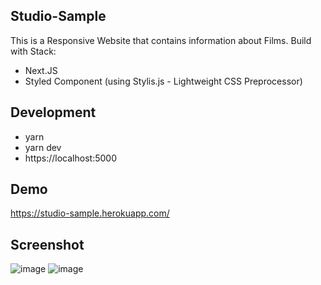 ## Studio-Sample
This is a Responsive Website that contains information about Films. Build with Stack:
- Next.JS
- Styled Component (using Stylis.js - Lightweight CSS Preprocessor)

## Development
- yarn
- yarn dev
- https://localhost:5000

## Demo
https://studio-sample.herokuapp.com/

## Screenshot
![image](https://user-images.githubusercontent.com/37952353/88654932-3a7da100-d0f8-11ea-98ef-af18fd5f8b5c.png)
![image](https://user-images.githubusercontent.com/37952353/88655047-639e3180-d0f8-11ea-8845-0737eaef7192.png)
